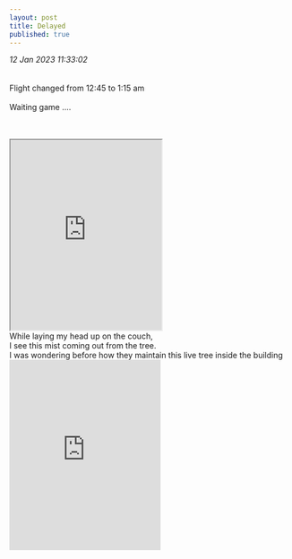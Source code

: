```yaml
---
layout: post
title: Delayed
published: true
---
```

_12 Jan 2023 11:33:02_
<br>
<br>
<br>
Flight changed from 12:45 to 1:15 am 
<br>
<br>
Waiting game ....
<br>
<br>
<!--more-->
<br>
<iframe src="https://drive.google.com/file/d/15eNuUukZ2cPY6NXwl7hOSTnWTSm-PCBN/preview" width="270" height="340" allow="autoplay"></iframe>
<br>
While laying my head up on the couch,
<br>
I see this mist coming out from the tree.
<br>
I was wondering before how they maintain this live tree inside the building
<br>
<iframe width="270" height="340"
src="https://www.youtube.com/embed/tkJ7SkO80fU"
frameborder="0"
allow="accelerometer; autoplay; encrypted-media; gyroscope; picture-in-picture"
allowfullscreen></iframe>
